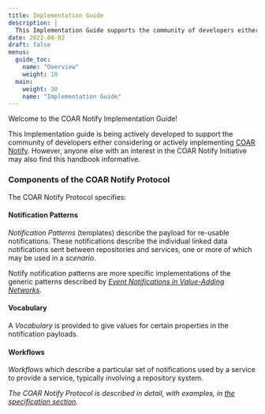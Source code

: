 ```yaml
---
title: Implementation Guide
description: |
  This Implementation Guide supports the community of developers either considering or actively implementing COAR Notify. However, anyone else with an interest in the COAR Notify Initiative may also find this handbook informative.
date: 2022-08-02
draft: false
menus:
  guide_toc:
    name: "Overview"
    weight: 10
  main:
    weight: 30
    name: "Implementation Guide"
---
```


Welcome to the COAR Notify Implementation Guide!

This Implementation guide is being actively developed to support the community of developers either considering or actively implementing [COAR Notify](https://www.coar-repositories.org/notify/). However, anyone else with an interest in the COAR Notify Initiative may also find this handbook informative.

### Components of the COAR Notify Protocol
The COAR Notify Protocol specifies:

#### Notification Patterns
_Notification Patterns_ (templates) describe the payload for re-usable notifications. These notifications describe the individual linked data notifications sent between repositories and services, one or more of which may be used in a *scenario*.

Notify notification patterns are more specific implementations of the generic patterns described by *[Event Notifications in Value-Adding Networks](https://www.eventnotifications.net/)*.

#### Vocabulary
A _Vocabulary_ is provided to give values for certain properties in the notification payloads.

#### Workflows
_Workflows_ which describe a particular set of notifications used by a service to provide a service, typically involving a repository system.

*The COAR Notify Protocol is described in detail, with examples, in [the specification section](/specification).*


